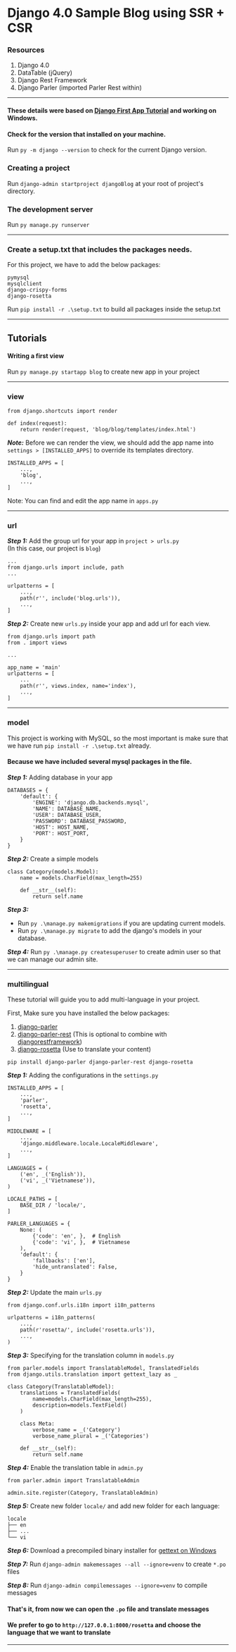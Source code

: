 # Django 4.0 Sample Blog using SSR + CSR

### Resources
1. Django 4.0
2. DataTable (jQuery)
3. Django Rest Framework
4. Django Parler (imported Parler Rest within)

----
#### These details were based on [Django First App Tutorial](https://docs.djangoproject.com/en/4.0/intro/tutorial01/) and working on Windows.
#### Check for the version that installed on your machine.
Run `py -m django --version` to check for the current Django version.
### Creating a project
Run `django-admin startproject djangoBlog` at your root of project's directory.
### The development server
Run `py manage.py runserver`

---

### Create a setup.txt that includes the packages needs.

For this project, we have to add the below packages:
```text
pymysql
mysqlclient
django-crispy-forms
django-rosetta
```
Run `pip install -r .\setup.txt` to build all packages inside the setup.txt

---
## Tutorials
#### Writing a first view
Run `py manage.py startapp blog` to create new app in your project
***
### view

```pycon
from django.shortcuts import render

def index(request):
    return render(request, 'blog/blog/templates/index.html')
```
**_Note:_** Before we can render the view, we should add the app name into `settings > [INSTALLED_APPS]` to override its templates directory.
```pycon
INSTALLED_APPS = [
    ...,
    'blog',
    ...,
]
```
Note: You can find and edit the app name in `apps.py`
***
### url

**_Step 1:_** Add the group url for your app in `project > urls.py`
<br>(In this case, our project is `blog`)
```pycon
...
from django.urls import include, path
...

urlpatterns = [
    ...,
    path(r'', include('blog.urls')),
    ...,
]
```
**_Step 2:_** Create new `urls.py` inside your app and add url for each view.
```pycon
from django.urls import path
from . import views

...

app_name = 'main'
urlpatterns = [
    ...
    path(r'', views.index, name='index'),
    ...,
]
```

***
### model
This project is working with MySQL, so the most important is make sure that we have run `pip install -r .\setup.txt` already.

#### Because we have included several mysql packages in the file.

**_Step 1:_** Adding database in your app
```pycon
DATABASES = {
    'default': {
        'ENGINE': 'django.db.backends.mysql',
        'NAME': DATABASE_NAME,
        'USER': DATABASE_USER,
        'PASSWORD': DATABASE_PASSWORD,
        'HOST': HOST_NAME,
        'PORT': HOST_PORT,
    }
}
```

**_Step 2:_** Create a simple models

```pycon
class Category(models.Model):
    name = models.CharField(max_length=255)

    def __str__(self):
        return self.name
```

_**Step 3:**_ 
- Run `py .\manage.py makemigrations` if you are updating current models.
- Run `py .\manage.py migrate` to add the django's models in your database.

**_Step 4:_** Run `py .\manage.py createsuperuser` to create admin user so that we can manage our admin site.

***
### multilingual
These tutorial will guide you to add multi-language in your project.

First, Make sure you have installed the below packages:
1. [django-parler](https://github.com/django-parler/django-parler/tree/577ca2f4a80713a9272c48db30e914a4d9332358)
2. [django-parler-rest](https://github.com/django-parler/django-parler-rest) (This is optional to combine with [djangorestframework](https://www.django-rest-framework.org/#installation))
3. [django-rosetta](https://github.com/mbi/django-rosetta) (Use to translate your content)

```commandline
pip install django-parler django-parler-rest django-rosetta
```
**_Step 1:_** Adding the configurations in the `settings.py`
```pycon
INSTALLED_APPS = [
    ...,
    'parler',
    'rosetta',
    ...,
]

MIDDLEWARE = [
    ...,
    'django.middleware.locale.LocaleMiddleware',
    ...,
]

LANGUAGES = (
    ('en', _('English')),
    ('vi', _('Vietnamese')),
)

LOCALE_PATHS = [
    BASE_DIR / 'locale/',
]

PARLER_LANGUAGES = {
    None: (
        {'code': 'en', },  # English
        {'code': 'vi', },  # Vietnamese
    ),
    'default': {
        'fallbacks': ['en'],
        'hide_untranslated': False,
    }
}
```
**_Step 2:_** Update the main `urls.py`
```pycon
from django.conf.urls.i18n import i18n_patterns

urlpatterns = i18n_patterns(
    ...,
    path(r'rosetta/', include('rosetta.urls')),
    ...,
)
```

**_Step 3:_** Specifying for the translation column in `models.py`
```pycon
from parler.models import TranslatableModel, TranslatedFields
from django.utils.translation import gettext_lazy as _

class Category(TranslatableModel):
    translations = TranslatedFields(
        name=models.CharField(max_length=255),
        description=models.TextField()
    )
    
    class Meta:
        verbose_name = _('Category')
        verbose_name_plural = _('Categories')
    
    def __str__(self):
        return self.name
```

**_Step 4:_** Enable the translation table in `admin.py`

```pycon
from parler.admin import TranslatableAdmin

admin.site.register(Category, TranslatableAdmin)
```

**_Step 5:_** Create new folder `locale/` and add new folder for each language:
```text
locale
├── en
├── ...
└── vi
```

**_Step 6:_** Download a precompiled binary installer for [gettext on Windows](https://docs.djangoproject.com/en/4.0/topics/i18n/translation/#gettext-on-windows-1)

**_Step 7:_** Run `django-admin makemessages --all --ignore=venv` to create `*.po` files

**_Step 8:_** Run `django-admin compilemessages --ignore=venv` to compile messages

#### That's it, from now we can open the `.po` file and translate messages

#### We prefer to go to `http://127.0.0.1:8000/rosetta` and choose the language that we want to translate
***